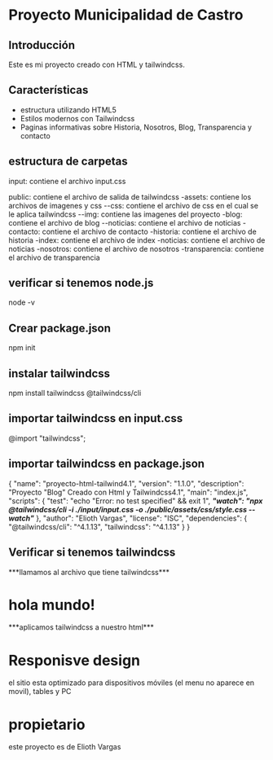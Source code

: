 # Proyecto Municipalidad de Castro

## Introducción

Este es mi proyecto creado con HTML y tailwindcss.

## Características

- estructura utilizando HTML5
- Estilos modernos con Tailwindcss
- Paginas informativas sobre Historia, Nosotros, Blog, Transparencia y contacto

## estructura de carpetas

input: contiene el archivo input.css

public: contiene el archivo de salida de tailwindcss
-assets: contiene los archivos de imagenes y css
--css: contiene el archivo de css en el cual se le aplica tailwindcss
--img: contiene las imagenes del proyecto
-blog: contiene el archivo de blog
--noticias: contiene el archivo de noticias
-contacto: contiene el archivo de contacto
-historia: contiene el archivo de historia
-index: contiene el archivo de index
-noticias: contiene el archivo de noticias
-nosotros: contiene el archivo de nosotros
-transparencia: contiene el archivo de transparencia

## verificar si tenemos node.js

node -v

## Crear package.json

npm init

## instalar tailwindcss

npm install tailwindcss @tailwindcss/cli

## importar tailwindcss en input.css

@import "tailwindcss";

## importar tailwindcss en package.json

{
  "name": "proyecto-html-tailwind4.1",
  "version": "1.1.0",
  "description": "Proyecto \"Blog\" Creado con Html y Tailwindcss4.1",
  "main": "index.js",
  "scripts": {
    "test": "echo \"Error: no test specified\" && exit 1",
    ***"watch": "npx @tailwindcss/cli -i ./input/input.css -o ./public/assets/css/style.css --watch"***
  },
  "author": "Elioth Vargas",
  "license": "ISC",
  "dependencies": {
    "@tailwindcss/cli": "^4.1.13",
    "tailwindcss": "^4.1.13"
  }
}

## Verificar si tenemos tailwindcss

<!DOCTYPE html>
<html lang="en">
<head>
    <meta charset="UTF-8">
    <meta name="viewport" content="width=device-width, initial-scale=1.0">
    <link rel="stylesheet" href="assets/css/style.css"> ***llamamos al archivo que tiene tailwindcss***
    <title>Document</title>
</head>
<body>
    <h1 class="text-3xl text-red-500">hola mundo!</h1> ***aplicamos tailwindcss a nuestro html***
</body>
</html>

# Responisve design

el sitio esta optimizado para dispositivos móviles (el menu no aparece en movil), tables y PC

# propietario

este proyecto es de Elioth Vargas